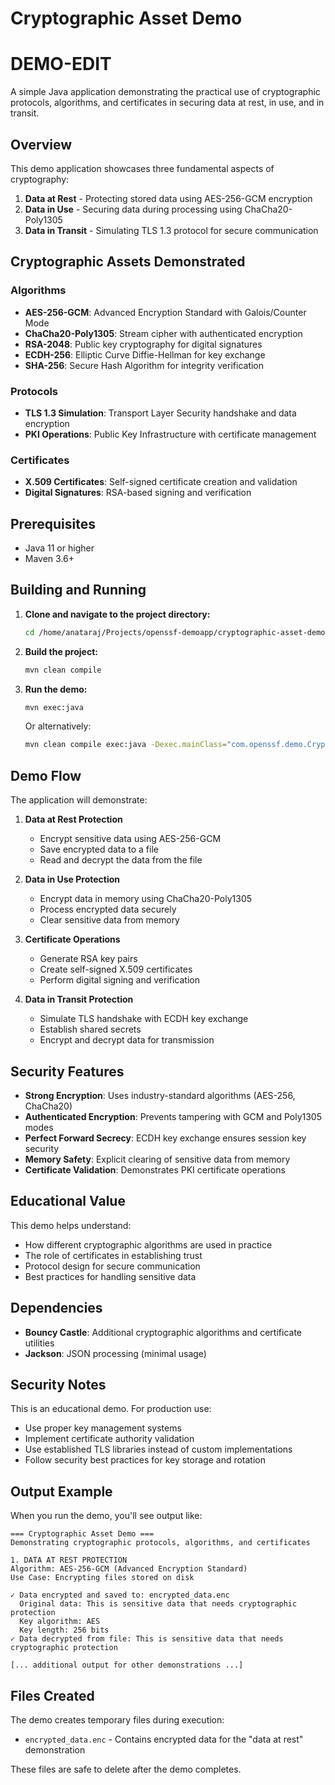 # Cryptographic Asset Demo
# DEMO-EDIT
A simple Java application demonstrating the practical use of cryptographic protocols, algorithms, and certificates in securing data at rest, in use, and in transit.

## Overview

This demo application showcases three fundamental aspects of cryptography:

1. **Data at Rest** - Protecting stored data using AES-256-GCM encryption
2. **Data in Use** - Securing data during processing using ChaCha20-Poly1305
3. **Data in Transit** - Simulating TLS 1.3 protocol for secure communication

## Cryptographic Assets Demonstrated

### Algorithms
- **AES-256-GCM**: Advanced Encryption Standard with Galois/Counter Mode
- **ChaCha20-Poly1305**: Stream cipher with authenticated encryption
- **RSA-2048**: Public key cryptography for digital signatures
- **ECDH-256**: Elliptic Curve Diffie-Hellman for key exchange
- **SHA-256**: Secure Hash Algorithm for integrity verification

### Protocols
- **TLS 1.3 Simulation**: Transport Layer Security handshake and data encryption
- **PKI Operations**: Public Key Infrastructure with certificate management

### Certificates
- **X.509 Certificates**: Self-signed certificate creation and validation
- **Digital Signatures**: RSA-based signing and verification

## Prerequisites

- Java 11 or higher
- Maven 3.6+

## Building and Running

1. **Clone and navigate to the project directory:**
   ```bash
   cd /home/anataraj/Projects/openssf-demoapp/cryptographic-asset-demo
   ```

2. **Build the project:**
   ```bash
   mvn clean compile
   ```

3. **Run the demo:**
   ```bash
   mvn exec:java
   ```

   Or alternatively:
   ```bash
   mvn clean compile exec:java -Dexec.mainClass="com.openssf.demo.CryptographicAssetDemo"
   ```

## Demo Flow

The application will demonstrate:

1. **Data at Rest Protection**
   - Encrypt sensitive data using AES-256-GCM
   - Save encrypted data to a file
   - Read and decrypt the data from the file

2. **Data in Use Protection**
   - Encrypt data in memory using ChaCha20-Poly1305
   - Process encrypted data securely
   - Clear sensitive data from memory

3. **Certificate Operations**
   - Generate RSA key pairs
   - Create self-signed X.509 certificates
   - Perform digital signing and verification

4. **Data in Transit Protection**
   - Simulate TLS handshake with ECDH key exchange
   - Establish shared secrets
   - Encrypt and decrypt data for transmission

## Security Features

- **Strong Encryption**: Uses industry-standard algorithms (AES-256, ChaCha20)
- **Authenticated Encryption**: Prevents tampering with GCM and Poly1305 modes
- **Perfect Forward Secrecy**: ECDH key exchange ensures session key security
- **Memory Safety**: Explicit clearing of sensitive data from memory
- **Certificate Validation**: Demonstrates PKI certificate operations

## Educational Value

This demo helps understand:
- How different cryptographic algorithms are used in practice
- The role of certificates in establishing trust
- Protocol design for secure communication
- Best practices for handling sensitive data

## Dependencies

- **Bouncy Castle**: Additional cryptographic algorithms and certificate utilities
- **Jackson**: JSON processing (minimal usage)

## Security Notes

This is an educational demo. For production use:
- Use proper key management systems
- Implement certificate authority validation
- Use established TLS libraries instead of custom implementations
- Follow security best practices for key storage and rotation

## Output Example

When you run the demo, you'll see output like:

```
=== Cryptographic Asset Demo ===
Demonstrating cryptographic protocols, algorithms, and certificates

1. DATA AT REST PROTECTION
Algorithm: AES-256-GCM (Advanced Encryption Standard)
Use Case: Encrypting files stored on disk

✓ Data encrypted and saved to: encrypted_data.enc
  Original data: This is sensitive data that needs cryptographic protection
  Key algorithm: AES
  Key length: 256 bits
✓ Data decrypted from file: This is sensitive data that needs cryptographic protection

[... additional output for other demonstrations ...]
```

## Files Created

The demo creates temporary files during execution:
- `encrypted_data.enc` - Contains encrypted data for the "data at rest" demonstration

These files are safe to delete after the demo completes.
